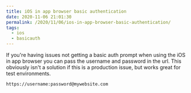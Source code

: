 ```yaml
---
title: iOS in app browser basic authentication
date: 2020-11-06 21:01:30
permalink: /2020/11/06/ios-in-app-browser-basic-authentication/
tags:
  - ios
  - basicauth
---
```


If you're having issues not getting a basic auth prompt when using the iOS in app browser you can pass the username and password in the url. This obviously isn't a solution if this is a production issue, but works great for test environments.

`https://username:password@mywebsite.com`
